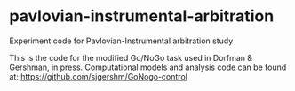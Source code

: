 # pavlovian-instrumental-arbitration
Experiment code for Pavlovian-Instrumental arbitration study


This is the code for the modified Go/NoGo task used in Dorfman & Gershman, in press. Computational models and analysis code can be found at: https://github.com/sjgershm/GoNogo-control


